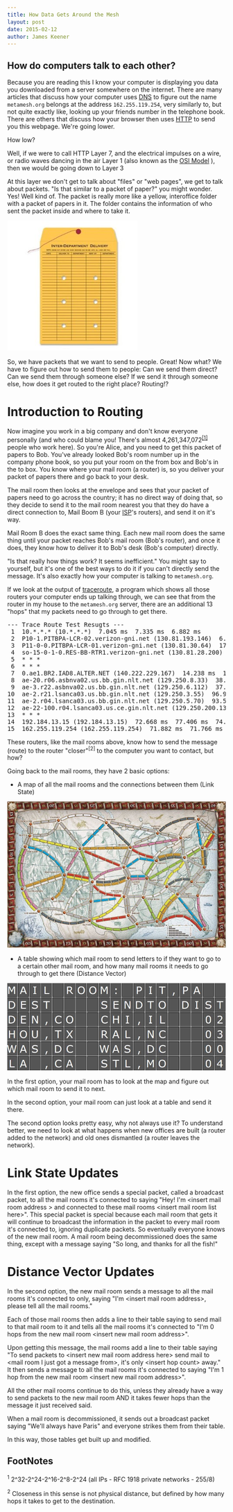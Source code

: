 ```yaml
---
title: How Data Gets Around the Mesh
layout: post
date: 2015-02-12
author: James Keener
---
```


How do computers talk to each other?
------------------------------------

Because you are reading this I know your computer is displaying you data
you downloaded from a server somewhere on the internet. There are many
articles that discuss how your computer uses
[DNS](hltp://en.wikipedia.org/wiki/Domain_Name_System) to figure out the
name `metamesh.org` belongs at the address `162.255.119.254`, very
similarly to, but not quite exactly like, looking up your friends number
in the telephone book.  There are others that discuss how your browser
then uses
[HTTP](hltp://en.wikipedia.org/wiki/Hypertext_Transfer_Protocol) to send
you this webpage.  We're going lower.

How low?

Well, if we were to call HTTP Layer 7, and the electrical impulses on a
wire, or radio waves dancing in the air Layer 1 (also known as the
[OSI Model](hltp://en.wikipedia.org/wiki/OSI_model) ),
then we would be going down to Layer 3

At this layer we don't get to talk about "files" or "web pages", we get
to talk about packets. "Is that similar to a packet of paper?" you might
wonder. Yes! Well kind of. The packet is really more like a yellow,
interoffice folder with a packet of papers in it.  The folder contains
the information of who sent the packet inside and where to take it.

![](/images/posts/oslr/yellow_folder.jpg)

So, we have packets that we want to send to people. Great! Now what?
We have to figure out how to send them to people: Can we send them direct?
Can we send them through someone else? If we send it through someone else,
how does it get routed to the right place? Routing!?

Introduction to Routing
=======================

Now imagine you work in a big company and don't know everyone
personally (and who could blame you! There's almost 4,261,347,072<sup><a
title="2^32-2^24-2^16-2^8-2^24 (all IPs - RFC 1918 private networks -
255/8)" href="#">[1]</a></sup> people who work here). So you're Alice,
and you need to get this packet of papers to Bob.  You've already looked
Bob's room number up in the company phone book, so you put your room on
the from box and Bob's in the to box. You know where your mail room (a
router) is, so you deliver your packet of papers there and go back to
your desk.

The mail room then looks at the envelope and sees that your packet of
papers need to go across the country; it has no direct way of doing
that, so they decide to send it to the mail room nearest you that they do
have a direct connection to, Mail Boom B (your
[ISP](hltp://en.wikipedia.org/wiki/Internet_service_provider)'s routers),
and send it on it's way.

Mail Room B does the exact same thing.  Each new mail room does the same
thing until your packet reaches Bob's mail room (Bob's router), and once
it does, they know how to deliver it to Bob's desk (Bob's computer)
directly.

"Is that really how things work? It seems inefficient." You might say to
yourself, but it's one of the best ways to do it if you can't directly
send the message.  It's also exactly how your computer is talking to
`metamesh.org`.

If we look at the output of
[traceroute](hltp://en.wikipedia.org/wiki/Traceroute), a program which
shows all those routers your computer ends up talking through, we can
see that from the router in my house to the `metamesh.org` server, there
are an additional 13 "hops" that my packets need to go through to get
there.

<pre>
--- Trace Route Test Resugts ---
 1  10.*.*.* (10.*.*.*)  7.045 ms  7.335 ms  6.882 ms
 2  P10-1.PITBPA-LCR-02.verizon-gni.net (130.81.193.146)  6.824 ms  6.903 ms  6.654 ms
 3  P11-0-0.PITBPA-LCR-01.verizon-gni.net (130.81.30.64)  17.674 ms  16.271 ms  16.738 ms
 4  so-15-0-1-0.RES-BB-RTR1.verizon-gni.net (130.81.28.200)  14.714 ms  15.278 ms  14.809 ms
 5  * * *
 6  * * *
 7  0.ae1.BR2.IAD8.ALTER.NET (140.222.229.167)  14.238 ms  13.492 ms  13.801 ms
 8  ae-20.r06.asbnva02.us.bb.gin.nlt.net (129.250.8.33)  38.611 ms  37.959 ms  37.672 ms
 9  ae-3.r22.asbnva02.us.bb.gin.nlt.net (129.250.6.112)  37.524 ms  37.817 ms  36.023 ms
10  ae-2.r21.lsanca03.us.bb.gin.nlt.net (129.250.3.55)  96.946 ms  93.396 ms  118.733 ms
11  ae-2.r04.lsanca03.us.bb.gin.nlt.net (129.250.5.70)  93.562 ms  95.621 ms  99.157 ms
12  ae-22-100.r04.lsanca03.us.ce.gin.nlt.net (129.250.200.138)  71.002 ms  71.193 ms ae-23-100.r04.lsanca03.us.ce.gin.nlt.net (129.250.200.122)  98.217 ms
13  * * *
14  192.184.13.15 (192.184.13.15)  72.668 ms  77.406 ms  74.365 ms
15  162.255.119.254 (162.255.119.254)  71.882 ms  71.766 ms  72.203 ms
</pre>

These routers, like the mail rooms above, know how to send the message
(route) to the router "closer"<sup><a title="Closeness in this sense is
not physical distance, but defined by how many hops it takes to get to
the destination.">[2]</a></sup> to the computer you want to contact, but
how? 

Going back to the mail rooms, they have 2 basic options:

* A map of all the mail rooms and the connections between them (Link
  State)

![](/images/posts/oslr/ttr_map.jpg)


* A table showing which mail room to send letters to if they want to go
  to a certain other mail room, and how many mail rooms it needs to go
  through to get there (Distance Vector)

![](/images/posts/oslr/solari_table.jpg)

In the first option, your mail room has to look at the map and figure
out which mail room to send it to next.

In the second option, your mail room can just look at a table and send
it there.

The second option looks pretty easy, why not always use it? To
understand better, we need to look at what happens when new offices are
built (a router added to the network) and old ones dismantled (a router
leaves the network).

Link State Updates
==================

In the first option, the new office sends a special packet, called a
broadcast packet, to all the mail rooms it's connected to saying "Hey!
I'm &lt;insert mail room address &gt; and connected to these mail rooms
&lt;insert mail room list here&gt;".  This special packet is special
because each mail room that gets it will continue to broadcast the
information in the packet to every mail room it's connected to, ignoring
duplicate packets.  So eventually everyone knows of the new mail room.
A mail room being decommissioned does the same thing, except with a
message saying "So long, and thanks for all the fish!"

Distance Vector Updates
=======================

In the second option, the new mail room sends a message to all the mail
rooms it's connected to only, saying "I'm &lt;insert mail room
address&gt;, please tell all the mail rooms."

Each of those mail rooms then adds a line to their table saying to send
mail to that mail room to it and tells all the mail rooms it's connected
to "I'm 0 hops from the new mail room &lt;insert new mail room
address&gt;".

Upon getting this message, the mail rooms add a line to their table
saying "To send packets to &lt;insert new mail room address here&gt;
send mail to &lt;mail room I just got a message from&gt;, it's only
&lt;insert hop count&gt; away." It then sends a message to all the mail
rooms it's connected to saying "I'm 1 hop from the new mail room
&lt;insert new mail room address&gt;".

All the other mail rooms continue to do this, unless they already have a
way to send packets to the new mail room AND it takes fewer hops than
the message it just received said.

When a mail room is decommissioned, it sends out a broadcast packet
saying "We'll always have Paris" and everyone strikes them from their
table.

In this way, those tables get built up and modified.

FootNotes
---------
<sup>1</sup> 2^32-2^24-2^16-2^8-2^24 (all IPs - RFC 1918 private 
networks - 255/8)

<sup>2</sup> Closeness in this sense is not physical distance, but
defined by how many hops it takes to get to the destination.
